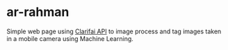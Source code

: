 # ar-rahman

Simple web page using [Clarifai API](https://www.clarifai.com/api) to image process and tag images taken in a mobile camera using Machine Learning.

